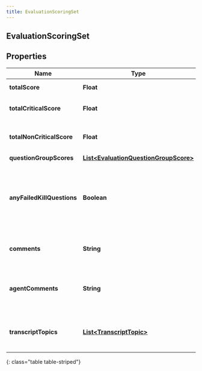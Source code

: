 ```yaml
---
title: EvaluationScoringSet
---
```


## EvaluationScoringSet

## Properties

| Name                       | Type                                                                                                 | Description                                                                                                         | Notes      |
| -------------------------- | ---------------------------------------------------------------------------------------------------- | ------------------------------------------------------------------------------------------------------------------- | ---------- |
| **totalScore**             | <!----><!---->**Float**<!---->                                                                       | Score of all questions                                                                                              | [optional] |
| **totalCriticalScore**     | <!----><!---->**Float**<!---->                                                                       | Score of only the critical questions                                                                                | [optional] |
| **totalNonCriticalScore**  | <!----><!---->**Float**<!---->                                                                       | Score of only the non-critical questions                                                                            | [optional] |
| **questionGroupScores**    | <!----><!---->[**List&lt;EvaluationQuestionGroupScore&gt;**](EvaluationQuestionGroupScore.md)<!----> |                                                                                                                     | [optional] |
| **anyFailedKillQuestions** | <!----><!---->**Boolean**<!---->                                                                     | Indicates that at least one fatal question was answered without having the highest score available for the question | [optional] |
| **comments**               | <!----><!---->**String**<!---->                                                                      | Overall comments from the evaluator                                                                                 | [optional] |
| **agentComments**          | <!----><!---->**String**<!---->                                                                      | Comments from the agent while reviewing evaluation results                                                          | [optional] |
| **transcriptTopics**       | <!----><!---->[**List&lt;TranscriptTopic&gt;**](TranscriptTopic.md)<!---->                           | List of topics found within the conversation&#39;s transcripts                                                      | [optional] |

{: class="table table-striped"}
